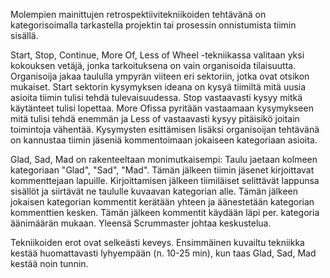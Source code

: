 Molempien mainittujen retrospektiivitekniikoiden tehtävänä on kategorisoimalla tarkastella projektin tai prosessin onnistumista tiimin sisällä.

Start, Stop, Continue, More Of, Less of Wheel  -tekniikassa valitaan yksi kokouksen vetäjä, jonka tarkoituksena on vain organisoida tilaisuutta. Organisoija jakaa taululla ympyrän viiteen eri sektoriin, jotka ovat otsikon mukaiset. Start sektorin kysymyksen ideana on kysyä tiimiltä mitä uusia asioita tiimin tulisi tehdä tulevaisuudessa. Stop vastaavasti kysyy mitkä käytänteet tulisi lopettaa. More Ofissa pyritään vastaamaan kysymykseen mitä tulisi tehdä enemmän ja Less of vastaavasti kysyy pitäisikö joitain toimintoja vähentää. Kysymysten esittämisen lisäksi organisoijan tehtävänä on kannustaa tiimin jäseniä kommentoimaan jokaiseen kategoriaan asioita.

Glad, Sad, Mad on rakenteeltaan monimutkaisempi: Taulu jaetaan kolmeen kategoriaan "Glad", "Sad", "Mad". Tämän jälkeen tiimin jäsenet kirjoittavat kommenttejaan lapuille. Kirjoittamisen jälkeen tiimiläiset selittävät lappunsa sisällöt ja siirtävät ne taululle kuvaavan kategorian alle. Tämän jälkeen jokaisen kategorian kommentit kerätään yhteen ja äänestetään kategorian kommenttien kesken. Tämän jälkeen kommentit käydään läpi per. kategoria äänimäärän mukaan. Yleensä Scrummaster johtaa keskustelua.

Tekniikoiden erot ovat selkeästi keveys. Ensimmäinen kuvailtu tekniikka kestää huomattavasti lyhyempään (n. 10-25 min), kun taas Glad, Sad, Mad kestää noin tunnin.
